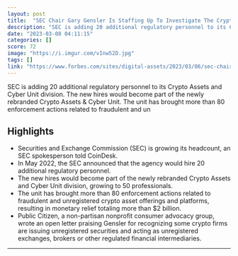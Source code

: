 ```yaml
---
layout: post
title:  "SEC Chair Gary Gensler Is Staffing Up To Investigate The Crypto Industry"
description: "SEC is adding 20 additional regulatory personnel to its Crypto Assets and Cyber Unit division. The new hires would become part of the newly rebranded Crypto Assets & Cyber Unit. The unit has brought more than 80 enforcement actions related to fraudulent and un"
date: "2023-03-08 04:11:15"
categories: []
score: 72
image: "https://i.imgur.com/vInw52D.jpg"
tags: []
link: "https://www.forbes.com/sites/digital-assets/2023/03/06/sec-chair-gary-gensler-is-staffing-up-to-investigate-the-crypto-industry/?sh=4e5076f82350"
---
```


SEC is adding 20 additional regulatory personnel to its Crypto Assets and Cyber Unit division. The new hires would become part of the newly rebranded Crypto Assets & Cyber Unit. The unit has brought more than 80 enforcement actions related to fraudulent and un

## Highlights

- Securities and Exchange Commission (SEC) is growing its headcount, an SEC spokesperson told CoinDesk.
- In May 2022, the SEC announced that the agency would hire 20 additional regulatory personnel.
- The new hires would become part of the newly rebranded Crypto Assets and Cyber Unit division, growing to 50 professionals.
- The unit has brought more than 80 enforcement actions related to fraudulent and unregistered crypto asset offerings and platforms, resulting in monetary relief totaling more than $2 billion.
- Public Citizen, a non-partisan nonprofit consumer advocacy group, wrote an open letter praising Gensler for recognizing some crypto firms are issuing unregistered securities and acting as unregistered exchanges, brokers or other regulated financial intermediaries.

---
